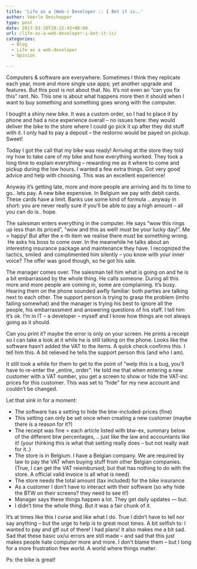 ```yaml
---
title: 'Life as a (Web-) Developer :: I Bet it is..'
author: Veerle Deschepper
type: post
date: 2017-03-30T20:22:43+00:00
url: /life-as-a-web-developer-i-bet-it-is/
categories:
  - Blog
  - Life as a web-developer
  - Opinion

---
```

Computers & software are everywhere. Sometimes I think they replicate each year, more and more single use apps; yet another upgrade and features. But this post is not about that. No. It&#8217;s not even an &#8220;can you fix this&#8221; rant. No. This one is about what happens more then it should when I want to buy something and something goes wrong with the computer.

I bought a shiny new bike. It was a custom order, so I had to place it by phone and had a nice experience overall &#8211; no issues here: they would deliver the bike to the store where I could go pick it up after they did stuff with it. I only had to pay a deposit &#8211; the restorno would be payed on pickup. Sweet!

Today I got the call that my bike was ready! Arriving at the store they told my how to take care of my bike and how everything worked. They took a long time to explain everything &#8211; rewarding me as it where to come and pickup during the low hours. I wanted a few extra things. Got very good advice and help with choosing. This was an excellent experience!

Anyway it&#8217;s getting late, more and more people are arriving and its to time to go.. lets pay. A new bike expensive. In Belgium we pay with debit cards. These cards have a limit. Banks use some kind of formula .. anyway in short: you are never really sure if you&#8217;ll be able to pay a high amount &#8211; all you can do is.. hope.

The salesman enters everything in the computer. He says &#8220;wow this rings up less than its priced&#8221;, &#8220;wow and this as well! must be your lucky day!&#8221;. Me = happy! But after the x-th item we realise there must be something wrong.  He asks his boss to come over. In the meanwhile he talks about an interesting insurance package and maintenance they have. I recognized the tactics, smiled  and complimented him silently &#8211; you know with your inner voice? The offer was good though, so he got his sale.

The manager comes over. The salesman tell him what is going on and he is a bit embarrassed by the whole thing. He calls someone. During all this more and more people are coming in, some are complaining. It&#8217;s busy. Hearing them on the phone sounded awfly familiar: both parties are talking next to each other. The support person is trying to grasp the problem (imho failing somewhat) and the manager is trying his best to ignore all the people, his embarrassment and answering questions of his staff. I tell him it&#8217;s ok. I&#8217;m in IT &#8211; a developer &#8211; myself and I know how things are not always going as it should.

Can you print it? maybe the error is only on your screen. He prints a receipt so I can take a look at it while he is still talking on the phone. Looks like the software hasn&#8217;t added the VAT to the items. A quick check confirms this. I tell him this. A bit relieved he tells the support person this (and who I am).

It still took a while for them to get to the point of &#8220;welp this is a bug, you&#8217;ll have to re-enter the \_entire\_ order&#8221;. He told me that when entering a new customer with a VAT number, you get a screen to show or hide the VAT-inc prices for this customer. This was set to &#8220;hide&#8221; for my new account and couldn&#8217;t be changed.

Let that sink in for a moment:

  * The software has a setting to hide the btw-included-prices (fine)
  * This setting can only be set once when creating a new customer (maybe there is a reason for it?)
  * The receipt was fine = each article listed with btw-ex, summary below of the different btw percentages, .. just like the law and accountants like it! (your thinking this is what that setting really does &#8211; but not really wait for it..)
  * The store is in Belgium. I have a Belgian company. We are required by law to pay the VAT when buying stuff from other Belgian companies. (True, I can get the VAT reiembursed; but that has nothing to do with the store. A official valid invoice is all what is need)
  * The store needs the total amount (tax included) for the bike insurance
  * As a customer I don&#8217;t have to interact with their software (so why hide the BTW on their screens? they need to see it!)
  * Manager says these things happen a lot. They get daily updates &#8212; but.
  * I didn&#8217;t time the whole thing. But it was a fair chunk of it.

It&#8217;s at times like this I curse and like what I do. True I didn&#8217;t have to tell nor say anything &#8211; but the urge to help is to great most times. A bit selfish to: I wanted to pay and gtf out of there! I had plans! It also makes me a bit sad. Sad that these basic ux/ui errors are still made &#8211; and sad that this just makes people hate computer more and more. I don&#8217;t blame them &#8211; but I long for a more frustration free world. A world where things matter.

Ps: the bike is great!